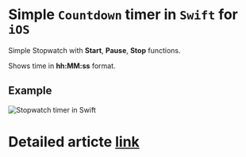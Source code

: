 # Simple `Countdown` timer in `Swift` for `iOS`
Simple Stopwatch with **Start**, **Pause**, **Stop** functions. 

Shows time in **hh:MM:ss** format.

## Example
![Stopwatch timer in Swift](http://www.popcornomnom.com/wp-content/uploads/2019/06/Frame.png)

# Detailed articte [link](http://www.popcornomnom.com/countdown-timer-in-swift-5-for-ios/)
